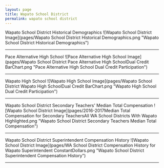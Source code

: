 ```yaml
---
layout: page
title: Wapato School District
permalink: wapato school district
---
```



Wapato School District Historical Demographics
![Wapato School District Image](pages/Wapato School District Historical Demographics.png "Wapato School District Historical Demographics")

___

Pace Alternative High School
![Pace Alternative High School Image](pages/Wapato School District Pace Alternative High SchoolDual Credit BarChart.png "Pace Alternative High School Dual Credit Participation")

___

Wapato High School
![Wapato High School Image](pages/Wapato School District Wapato High SchoolDual Credit BarChart.png "Wapato High School Dual Credit Participation")

___

Wapato School District Secondary Teachers' Median Total Compensation
![Wapato School District Image](pages/2016-2017Median Total Compensation for Secondary TeachersAll WA School Districts With Wapato Highlighted.png "Wapato School District Secondary Teachers Median Total Compensation")

___

Wapato School District Superintendent Compensation History
![Wapato School District Image](pages/WA School District Compensation History for Wapato Superintendent ConstantDollars.png "Wapato School District Superintendent Compensation History")

___

